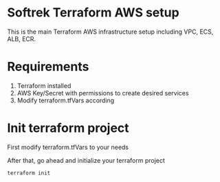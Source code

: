# Softrek Terraform AWS setup
This is the main Terraform AWS infrastructure setup including VPC, ECS, ALB, ECR.
# Requirements

<ol>
  <li>Terraform installed</li>
  <li>AWS Key/Secret with permissions to create desired services</li>
  <li>Modify terraform.tfVars according</li>
</ol>

# Init terraform project
First modify terraform.tfVars to your needs

After that, go ahead and initialize your terraform project
```
terraform init
```
